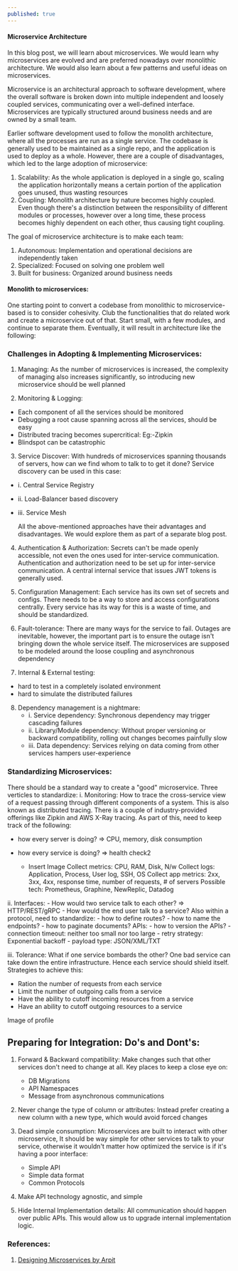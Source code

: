 ```yaml
---
published: true
---
```


#### Microservice Architecture
In this blog post, we will learn about microservices. We would learn why microservices are evolved and are preferred nowadays over monolithic architecture. We would also learn about a few patterns and useful ideas on microservices.

Microservice is an architectural approach to software development, where the overall software is broken down into multiple independent and loosely coupled services, communicating over a well-defined interface. Microservices are typically structured around business needs and are owned by a small team.

Earlier software development used to follow the monolith architecture, where all the processes are run as a single service. The codebase is generally used to be maintained as a single repo, and the application is used to deploy as a whole. However, there are a couple of disadvantages, which led to the large adoption of microservice:
1. Scalability: As the whole application is deployed in a single go, scaling the application horizontally means a certain portion of the application goes unused, thus wasting resources
2. Coupling: Monolith architecture by nature becomes highly coupled. Even though there's a distinction between the responsibility of different modules or processes, however over a long time, these process becomes highly dependent on each other, thus causing tight coupling.

The goal of microservice architecture is to make each team:
1. Autonomous: Implementation and operational decisions are independently taken
2. Specialized: Focused on solving one problem well
3. Built for business: Organized around business needs 

#### Monolith to microservices:
One starting point to convert a codebase from monolithic to microservice-based is to consider cohesivity. Club the functionalities that do related work and create a microservice out of that. Start small, with a few modules, and continue to separate them. Eventually, it will result in architecture like the following:

### Challenges in Adopting & Implementing Microservices:

1. Managing: As the number of microservices is increased, the complexity of managing also increases significantly, so introducing new microservice should be well planned

2. Monitoring & Logging: 
- Each component of all the services should be monitored
- Debugging a root cause spanning across all the services, should be easy
- Distributed tracing becomes supercritical: Eg:-Zipkin
- Blindspot can be catastrophic

3. Service Discover:
With hundreds of microservices spanning thousands of servers, how can we find whom to talk to to get it done? Service discovery can be used in this case:
- i. Central Service Registry
- ii. Load-Balancer based discovery
- iii. Service Mesh
    
   All the above-mentioned approaches have their advantages and disadvantages. We would explore them as part of a separate blog post.

4. Authentication & Authorization: Secrets can't be made openly accessible, not even the ones used for inter-service communication. Authentication and authorization need to be set up for inter-service communication. A central internal service that issues JWT tokens is generally used.

5. Configuration Management: Each service has its own set of secrets and configs. There needs to be a way to store and access configurations centrally. Every service has its way for this is a waste of time, and should be standardized.

6. Fault-tolerance: There are many ways for the service to fail. Outages are inevitable, however, the important part is to ensure the outage isn't bringing down the whole service itself. The microservices are supposed to be modeled around the loose coupling and asynchronous dependency

7. Internal & External testing:
- hard to test in a completely isolated environment
- hard to simulate the distributed failures

8. Dependency management is a nightmare:
    - i. Service dependency: Synchronous dependency may trigger cascading failures
    - ii. Library/Module dependency: Without proper versioning or backward compatibility, rolling out changes becomes painfully slow
    - iii. Data dependency: Services relying on data coming from other services hampers user-experience


### Standardizing Microservices:
There should be a standard way to create a "good" microservice. Three verticles to standardize:
i. Monitoring: How to trace the cross-service view of a request passing through different components of a system. This is also known as distributed tracing. There is a couple of industry-provided offerings like Zipkin and AWS X-Ray tracing. As part of this, need to keep track of the following:
- how every server is doing? => CPU, memory, disk consumption
- how every service is doing? => health check2
    
    - Insert Image
    Collect metrics: CPU, RAM, Disk, N/w
    Collect logs: Application, Process, User log, SSH, OS
    Collect app metrics: 2xx, 3xx, 4xx, response time, number of requests, # of servers
    Possible tech: Prometheus, Graphine, NewReplic, Datadog
    
ii. Interfaces:
     - How would two service talk to each other? => HTTP/REST/gRPC
     - How would the end user talk to a service?
     Also within a protocol, need to standardize:
        - how to define routes?
        - how to name the endpoints?
        - how to paginate documents?
     APIs:
        - how to version the APIs?
        - connection timeout: neither too small nor too large
        - retry strategy: Exponential backoff
        - payload type: JSON/XML/TXT

iii. Tolerance: What if one service bombards the other? One bad service can take down the entire infrastructure. Hence each service should shield itself. Strategies to achieve this:
- Ration the number of requests from each service
- Limit the number of outgoing calls from a service
- Have the ability to cutoff incoming resources from a service
- Have an ability to cutoff outgoing resources to a service

Image of profile


## Preparing for Integration: Do's and Dont's:
1. Forward & Backward compatibility: Make changes such that other services don't need to change at all. Key places to keep a close eye on:
    - DB Migrations
    - API Namespaces
    - Message from asynchronous communications
    
2. Never change the type of column or attributes: Instead prefer creating a new column with a new type, which would avoid forced changes

3. Dead simple consumption: Microservices are built to interact with other microservice, It should be way simple for other services to talk to your service, otherwise it wouldn't matter how optimized the service is if it's having a poor interface: 
    - Simple API
    - Simple data format
    - Common Protocols 

4. Make API technology agnostic, and simple
5. Hide Internal Implementation details:
   All communication should happen over public APIs. This would allow us to upgrade internal implementation logic.

    

### References:
1. [Designing Microservices by Arpit](https://courses.arpitbhayani.me/designing-microservices/learn)
